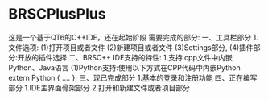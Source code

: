 # BRSCPlusPlus
这是一个基于QT6的C++IDE，还在起始阶段
需要完成的部分:
        一、工具栏部分
            1.文件选项:
                (1)打开项目或者文件
                (2)新建项目或者文件
                (3)Settings部分,
                (4)插件部分:开放的插件选择
        二、BRSC++ IDE支持的特性:
            1.支持.cpp文件中内嵌Python、Java语言
                (1)Python支持:使用以下方式在CPP代码中内嵌Python
                    extern Python
                    {
                        ....
                    };
        三、现已完成部分
            1.基本的登录和注册功能
        四、正在编写部分
            1.IDE主界面骨架部分
            2.打开和新建文件或者项目部分

